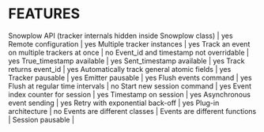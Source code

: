 # FEATURES
Snowplow API (tracker internals hidden inside Snowplow class)	| yes
Remote configuration	| yes
Multiple tracker instances	| yes
Track an event on multiple trackers at once	| no
Event_id and timestamp not overridable	| yes
True_timestamp available	| yes
Sent_timestamp available	| yes
Track returns event_id	| yes
Automatically track general atomic fields	| yes
Tracker pausable	| yes
Emitter pausable	| yes
Flush events command	| yes
Flush at regular time intervals	| no
Start new session command	| yes
Event index counter for session	| yes
Timestamp on session	| yes
Asynchronous event sending	| yes
Retry with exponential back-off	| yes
Plug-in architecture	| no
Events are different classes	| 
Events are different functions	| 
Session pausable	| 

